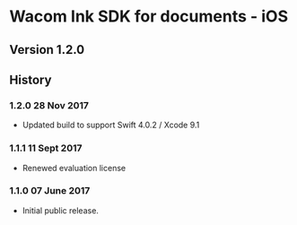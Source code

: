 # Wacom Ink SDK for documents - iOS

## Version 1.2.0

## History

### 1.2.0   28 Nov  2017
  * Updated build to support Swift 4.0.2 / Xcode 9.1

### 1.1.1   11 Sept 2017
  * Renewed evaluation license

### 1.1.0   07 June 2017
  * Initial public release.

